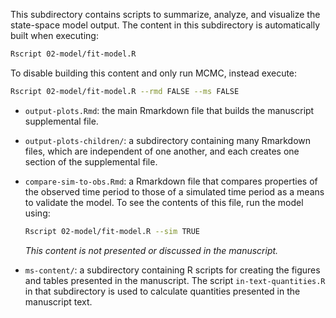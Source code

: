 This subdirectory contains scripts to summarize, analyze, and visualize the state-space model output.
The content in this subdirectory is automatically built when executing:

```bash
Rscript 02-model/fit-model.R
```

To disable building this content and only run MCMC, instead execute:

```bash
Rscript 02-model/fit-model.R --rmd FALSE --ms FALSE
```

* `output-plots.Rmd`: the main Rmarkdown file that builds the manuscript supplemental file.
* `output-plots-children/`: a subdirectory containing many Rmarkdown files, which are independent of one another, and each creates one section of the supplemental file.
* `compare-sim-to-obs.Rmd`: a Rmarkdown file that compares properties of the observed time period to those of a simulated time period as a means to validate the model. To see the contents of this file, run the model using:
    ```bash
    Rscript 02-model/fit-model.R --sim TRUE
    ```
    
    _This content is not presented or discussed in the manuscript._
* `ms-content/`: a subdirectory containing R scripts for creating the figures and tables presented in the manuscript. The script `in-text-quantities.R` in that subdirectory is used to calculate quantities presented in the manuscript text.
